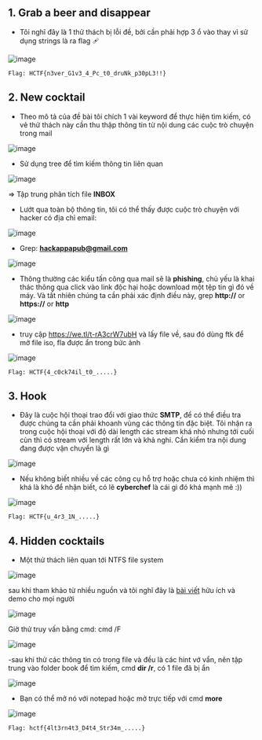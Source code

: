 ## **1. Grab a beer and disappear**
- Tôi nghĩ đây là 1 thử thách bị lỗi đề, bởi cần phải  hợp 3 ổ vào thay vì sử dụng strings là ra flag 🩹

![image](https://user-images.githubusercontent.com/42565778/206955158-4bcf0baa-51b6-417f-9476-54c5778dd1fb.png)

`Flag: HCTF{n3ver_G1v3_4_Pc_t0_druNk_p30pL3!!}`




## **2. New cocktail**
- Theo mô tả của đề bài tôi chích 1 vài keyword để thực hiện tìm kiếm, có vẻ thử thách này cần thu thập thông tin từ nội dung các cuộc trò chuyện trong mail

![image](https://user-images.githubusercontent.com/42565778/206955736-9ed28281-a24b-4701-8951-36d6c7b0d69b.png)
 
- Sử dụng tree để tìm kiếm thông tin liên quan

![image](https://user-images.githubusercontent.com/42565778/206955861-e746436d-9827-4efb-a9ca-f62bac05200c.png)

=> Tập trung phân tích file **INBOX**

- Lướt qua toàn bộ thông tin, tôi có thể thấy được cuộc trò chuyện với hacker có địa chỉ email:

![image](https://user-images.githubusercontent.com/42565778/206956576-243b5a23-bfa1-4fce-adec-bcce487d3d01.png)

- Grep: **hackappapub@gmail.com**

![image](https://user-images.githubusercontent.com/42565778/206956733-a53b2573-5f25-42a1-aec4-d48154f7d8a6.png)

- Thông thường các kiểu tấn công qua mail sẽ là **phishing**, chủ yếu là khai thác thông qua click vào link độc hại hoặc download một tệp tin gì đó về máy. Và tất nhiên chúng ta cần phải xác định điều này, grep **http://** or **https://** or **http**

![image](https://user-images.githubusercontent.com/42565778/206957563-6c4839e2-2b0c-4f81-942f-f1344b9e6414.png)

- truy cập https://we.tl/t-rA3crW7ubH và lấy file về, sau đó dùng ftk để mở file iso, fla được ẩn trong bức ảnh

![image](https://user-images.githubusercontent.com/42565778/206958098-10fee7a7-4bfd-4a20-bb2b-ee9b5827dedb.png)

`Flag: HCTF{4_c0ck74il_t0_.....}`




## **3. Hook**
- Đây là cuộc hội thoại trao đổi với giao thức **SMTP**, để có thể điều tra được chúng ta cần phải khoanh vùng các thông tin đặc biệt. Tôi nhận ra trong cuộc hội thoại với độ dài length các stream khá nhỏ nhưng tới cuối cùn thì có stream với length rất lớn và khả nghi. Cần kiểm tra nội dung đang được vận chuyển là gì

![image](https://user-images.githubusercontent.com/42565778/206959140-b56b46e3-d3e6-4d95-8eed-036b1e813727.png)

- Nếu không biết nhiều về các công cụ hỗ trợ hoặc chưa có kinh nhiệm thì khá là khó để nhận biết, có lẽ **cyberchef** là cái gì đó khá mạnh mẽ :))

![image](https://user-images.githubusercontent.com/42565778/206959285-deffc94e-e630-477a-845b-800674bc1b25.png)

`Flag: HCTF{u_4r3_1N_.....}`




## **4. Hidden cocktails**
- Một thử thách liên quan tới NTFS file system

![image](https://user-images.githubusercontent.com/42565778/206960063-58d96f37-ba19-40d0-964c-b5f866b27986.png)

sau khi tham khảo từ nhiều nguồn và tôi nghĩ đây là [bài viết]([url](https://www.secjuice.com/ntfs-steganography-hiding-in-plain-sight/)) hữu ích và demo cho mọi người 

![image](https://user-images.githubusercontent.com/42565778/206960662-b37afd90-a21b-44f8-b56e-182f46702524.png)

Giờ thử truy vấn bằng cmd: cmd /F

![image](https://user-images.githubusercontent.com/42565778/206960869-c51a33df-cd34-4aa3-9c75-ef74fc94aad1.png)

-sau khi thử các thông tin có trong file và đều là các hint vớ vẩn, nên tập trung vào folder book để tìm kiếm, cmd **dir /r**, có 1 file đã bị ẩn

![image](https://user-images.githubusercontent.com/42565778/206961077-be37fb65-2d38-476a-a108-54c558110d1b.png)

- Bạn có thể mở nó với notepad hoặc mở trực tiếp với cmd **more**

![image](https://user-images.githubusercontent.com/42565778/206961191-f5d2b2c9-3c07-4011-932e-e58601af0d20.png)


`Flag: hctf{4lt3rn4t3_D4t4_Str34m_.....}`





